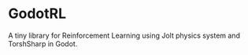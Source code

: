 # GodotRL
A tiny library for Reinforcement Learning using Jolt physics system and TorshSharp in Godot.
